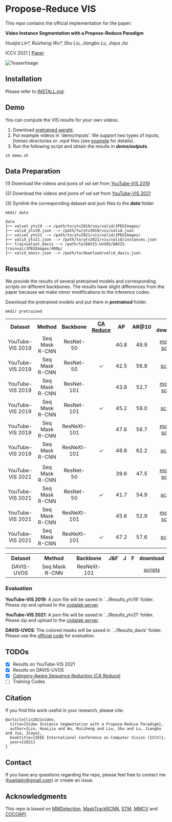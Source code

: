 # Propose-Reduce VIS
This repo contains the official implementation for the paper:

**Video Instance Segmentation with a Propose-Reduce Paradigm**

*Huaijia Lin\*, Ruizheng Wu\*, Shu Liu, Jiangbo Lu, Jiaya Jia*

ICCV 2021 | [Paper](https://arxiv.org/abs/2103.13746) 
 
![TeaserImage](https://github.com/dvlab-research/ProposeReduce/blob/main/.images/teaser.gif)
 
## Installation
Please refer to [INSTALL.md](INSTALL.md).

## Demo
You can compute the VIS results for your own videos.
1. Download [pretrained weight](https://github.com/dvlab-research/ProposeReduce#results).
2. Put example videos in 'demo/inputs'. We support two types of inputs, *frames* directories or *.mp4* files (see [example](https://github.com/dvlab-research/ProposeReduce/tree/main/demo/inputs) for details).
3. Run the following script and obtain the results in ***demo/outputs***.
```
sh demo.sh
```

## Data Preparation
(1) Download the videos and jsons of *val* set from [YouTube-VIS 2019](https://competitions.codalab.org/competitions/20128#participate-get-data)

(2) Download the videos and jsons of *val* set from [YouTube-VIS 2021](https://competitions.codalab.org/competitions/28988#participate-get_data)

(3) Symlink the corresponding dataset and json files to the ***data*** folder
```
mkdir data
```
```
data
├── valset_ytv19 --> /path/to/ytv2019/vos/valid/JPEGImages/ 
├── valid_ytv19.json --> /path/to/ytv2019/vis/valid.json
├── valset_ytv21 --> /path/to/ytv2021/vis/valid/JPEGImages/ 
├── valid_ytv21.json --> /path/to/ytv2021/vis/valid/instances.json
├── trainvalset_davis --> /path/to/DAVIS-UnVOS/DAVIS-trainval/JPEGImages/480p/ 
├── valid_davis.json --> /path/to/download/valid_davis.json
```

## Results
We provide the results of several pretrained models and corresponding scripts on different backbones.
The results have slight differences from the paper because we make minor modifications to the inference codes.

Download the pretrained models and put them in ***pretrained*** folder.
```
mkdir pretrained
```

<table><tbody>
<!-- START TABLE -->
<!-- TABLE HEADER -->
<th valign="center">Dataset</th>
<th valign="center">Method</th>
<th valign="center">Backbone</th>
 <th valign="center"> <a href=https://github.com/dvlab-research/ProposeReduce#todos>CA Reduce</a> </th>
<th valign="center">AP</th>
<th valign="center">AR@10</th>
<th valign="bottom">download</th>
  
<tr><td align="center">YouTube-VIS 2019</td>
<td align="center">Seq Mask R-CNN</td>
<td align="center">ResNet-50</td>
<td align="center"></td>
<td align="center"> 40.8 </td>
<td align="center"> 49.9 </td>
<td align="center"> <a href="https://drive.google.com/file/d/1P3HiwCavjRJJePuF-4D2GDQKwWT8E_LZ/view?usp=sharing">model</a>&nbsp;|&nbsp;<a href="https://github.com/dvlab-research/ProposeReduce/blob/main/scripts/YTV2019/eval_vis_r50.sh">scripts</a> </td>
<!-- <td align="center"> To be released </td> -->
 
<tr><td align="center">YouTube-VIS 2019</td>
<td align="center">Seq Mask R-CNN</td>
<td align="center">ResNet-50</td>
<td align="center"> &check; </td>
<td align="center"> 42.5 </td>
<td align="center"> 56.8 </td>
<td align="center"> <a href="https://github.com/dvlab-research/ProposeReduce/blob/main/scripts/YTV2019/CateAwareReduce/eval_vis_r50.sh">scripts</a> </td>
<!-- <td align="center"> To be released </td> -->
  
<tr><tr><td align="center">YouTube-VIS 2019</td>
<td align="center">Seq Mask R-CNN</td>
<td align="center">ResNet-101</td>
<td align="center"></td>
<td align="center"> 43.8 </td>
<td align="center"> 52.7 </td>
<td align="center"> <a href="https://drive.google.com/file/d/1SmcJsIqluzjuH-uKCNs1ybNqvQClIqai/view?usp=sharing">model</a>&nbsp;|&nbsp;<a href="https://github.com/dvlab-research/ProposeReduce/blob/main/scripts/YTV2019/eval_vis_r101.sh">scripts</a> </td>
<!-- <td align="center"> To be released </td> -->
 
<tr><tr><td align="center">YouTube-VIS 2019</td>
<td align="center">Seq Mask R-CNN</td>
<td align="center">ResNet-101</td>
<td align="center"> &check; </td>
<td align="center"> 45.2 </td>
<td align="center"> 59.0 </td>
<td align="center"> <a href="https://github.com/dvlab-research/ProposeReduce/blob/main/scripts/YTV2019/CateAwareReduce/eval_vis_r101.sh">scripts</a> </td>
<!-- <td align="center"> To be released </td> -->
  
<tr><tr><td align="center">YouTube-VIS 2019</td>
<td align="center">Seq Mask R-CNN</td>
<td align="center">ResNeXt-101</td>
<td align="center"></td>
<td align="center"> 47.6 </td>
<td align="center"> 56.7 </td>
<td align="center"> <a href="https://drive.google.com/file/d/1lwjdGhjeA8rFtHtYrJbsVPY6r49jGGbN/view?usp=sharing">model</a>&nbsp;|&nbsp;<a href="https://github.com/dvlab-research/ProposeReduce/blob/main/scripts/YTV2019/eval_vis_x101.sh">scripts</a> </td>
<!-- <td align="center"> To be released </td> -->
 
<tr><tr><td align="center">YouTube-VIS 2019</td>
<td align="center">Seq Mask R-CNN</td>
<td align="center">ResNeXt-101</td>
<td align="center"> &check; </td> 
<td align="center"> 48.8 </td>
<td align="center"> 62.2 </td>
<td align="center"> <a href="https://github.com/dvlab-research/ProposeReduce/blob/main/scripts/YTV2019/CateAwareReduce/eval_vis_x101.sh">scripts</a> </td>
<!-- <td align="center"> To be released </td> -->
 
<tr><tr><td align="center"></td>
<td align="center"></td>
<td align="center"></td>
<td align="center"></td> 
<td align="center"></td>
<td align="center"></td>
<td align="center"></td>
<!-- <td align="center"> To be released </td> -->
 
<tr><td align="center">YouTube-VIS 2021</td>
<td align="center">Seq Mask R-CNN</td>
<td align="center">ResNet-50</td>
<td align="center"></td>  
<td align="center"> 39.6 </td>
<td align="center"> 47.5 </td>
<td align="center"> <a href="https://drive.google.com/file/d/12NQMY59USqMi7--zyZytKVaUmf0MGegP/view?usp=sharing">model</a>&nbsp;|&nbsp;<a href="https://github.com/dvlab-research/ProposeReduce/blob/main/scripts/YTV2021/eval_vis_r50.sh">scripts</a> </td>
<!-- <td align="center"> To be released </td> -->
 
<tr><td align="center">YouTube-VIS 2021</td>
<td align="center">Seq Mask R-CNN</td>
<td align="center">ResNet-50</td>
<td align="center"> &check; </td>  
<td align="center"> 41.7 </td>
<td align="center"> 54.9 </td>
<td align="center"> <a href="https://github.com/dvlab-research/ProposeReduce/blob/main/scripts/YTV2021/CateAwareReduce/eval_vis_r50.sh">scripts</a> </td>
<!-- <td align="center"> To be released </td> -->
 
<tr><tr><td align="center">YouTube-VIS 2021</td>
<td align="center">Seq Mask R-CNN</td>
<td align="center">ResNeXt-101</td>
<td align="center"> </td>  
<td align="center"> 45.6 </td>
<td align="center"> 52.9 </td>
<td align="center"> <a href="https://drive.google.com/file/d/1aOHPmVkoF9ZeBOSORlybPBqpZoIqg2SA/view?usp=sharing">model</a>&nbsp;|&nbsp;<a href="https://github.com/dvlab-research/ProposeReduce/blob/main/scripts/YTV2021/eval_vis_x101.sh">scripts</a> </td>
<!-- <td align="center"> To be released </td> -->
 
<tr><tr><td align="center">YouTube-VIS 2021</td>
<td align="center">Seq Mask R-CNN</td>
<td align="center">ResNeXt-101</td>
<td align="center"> &check; </td>  
<td align="center"> 47.2 </td>
<td align="center"> 57.6 </td>
<td align="center"> <a href="https://github.com/dvlab-research/ProposeReduce/blob/main/scripts/YTV2021/CateAwareReduce/eval_vis_x101.sh">scripts</a> </td>
<!-- <td align="center"> To be released </td> -->

</tbody></table>

<table><tbody>
<!-- START TABLE -->
<!-- TABLE HEADER -->
<th valign="center">Dataset</th>
<th valign="center">Method</th>
<th valign="center">Backbone</th>
<th valign="center">J&F</th>
<th valign="center">J</th>
<th valign="center">F</th>
<th valign="bottom">download</th>
 
<tr><tr><td align="center">DAVIS-UVOS</td>
<td align="center">Seq Mask R-CNN</td>
<td align="center">ResNeXt-101</td>
<td align="center">  </td>  
<td align="center">  </td>
<td align="center"></td>
<td align="center"> <a href="https://github.com/dvlab-research/ProposeReduce/blob/main/scripts/YTV2021/CateAwareReduce/eval_vis_x101.sh">scripts</a> </td>
<!-- <td align="center"> To be released </td> -->
 
 </tbody></table>

### Evaluation
**YouTube-VIS 2019**: A json file will be saved in `../Results_ytv19' folder. Please zip and upload to the [codalab server](https://competitions.codalab.org/competitions/20128#participate-submit_results).

**YouTube-VIS 2021**: A json file will be saved in `../Results_ytv21' folder. Please zip and upload to the [codalab server](https://competitions.codalab.org/competitions/28988#participate-submit_results).

**DAVIS-UVOS**: The colored masks will be saved in `../Results_davis' folder. Please use the [official code](https://github.com/davisvideochallenge/davis2017-evaluation#evaluate-davis-2017-unsupervised) for evaluation.

## TODOs
  - [x] Results on YouTube-VIS 2021
  - [x] Results on DAVIS-UVOS
  - [x] [Category-Aware Sequence Reduction (CA Reduce)](https://youtube-vos.org/assets/challenge/2021/reports/VIS_4_Lin.pdf)
  - [ ] Training Codes

## Citation
If you find this work useful in your research, please cite:
```
@article{lin2021video,
  title={Video Instance Segmentation with a Propose-Reduce Paradigm},
  author={Lin, Huaijia and Wu, Ruizheng and Liu, Shu and Lu, Jiangbo and Jia, Jiaya},
  booktitle={IEEE International Conference on Computer Vision (ICCV)},
  year={2021}
}
```

## Contact
If you have any questions regarding the repo, please feel free to contact me (huaijialin@gmail.com) or create an issue.

## Acknowledgments
This repo is based on [MMDetection](https://github.com/open-mmlab/mmdetection), [MaskTrackRCNN](https://github.com/youtubevos/MaskTrackRCNN), [STM](https://github.com/seoungwugoh/STM), [MMCV](https://github.com/open-mmlab/mmcv) and [COCOAPI](https://github.com/youtubevos/cocoapi).
